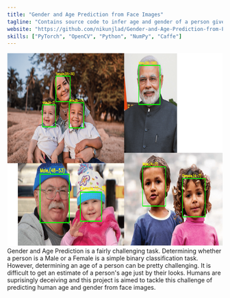 ```yaml
---
title: "Gender and Age Prediction from Face Images"
tagline: "Contains source code to infer age and gender of a person given an image of their face."
website: "https://github.com/nikunjlad/Gender-and-Age-Prediction-from-Face-Images"
skills: ["PyTorch", "OpenCV", "Python", "NumPy", "Caffe"]
---
```


<img src="/img/age_gender.png" alt="Age-Gender" height="450" width="710">
Gender and Age Prediction is a fairly challenging task. Determining whether a person is a Male or a
Female is a simple binary classification task. However, determining an age of a person can be pretty 
challenging. It is difficult to get an estimate of a person's age just by their looks. Humans are suprisingly
deceiving and this project is aimed to tackle this challenge of predicting human age and gender from face images.